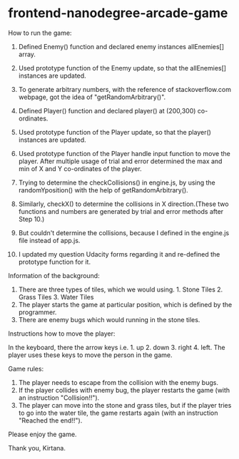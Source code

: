 frontend-nanodegree-arcade-game
===============================

How to run the game:

1. Defined Enemy() function and declared enemy instances allEnemies[] array.
2. Used prototype function of the Enemy update, so that the allEnemies[] instances are updated.
3. To generate arbitrary numbers, with the reference of stackoverflow.com webpage, got the idea of "getRandomArbitrary()".

4. Defined Player() function and declared player() at (200,300) co-ordinates.
5. Used prototype function of the Player update, so that the player() instances are updated.
6. Used prototype function of the Player handle input function to move the player. After multiple usage of trial and error determined the max and min of X and Y co-ordinates of the player.

7. Trying to determine the checkCollisions() in engine.js, by using the randomYposition() with the help of getRandomArbitrary().
8. Similarly, checkX() to determine the collisions in X direction.(These two functions and numbers are generated by trial and error methods after Step 10.)

9. But couldn't determine the collisions, because I defined in the engine.js file instead of app.js.
10. I updated my question Udacity forms regarding it and re-defined the prototype function for it.

Information of the background:

1. There are three types of tiles, which we would using.
		1. Stone Tiles
		2. Grass Tiles
		3. Water Tiles
2. The player starts the game at particular position, which is defined by the programmer.
3. There are enemy bugs which would running in the stone tiles.

Instructions how to move the player:

In the keyboard, there the arrow keys i.e.
		1. up
		2. down
		3. right
		4. left.
The player uses these keys to move the person in the game.

Game rules:

1. The player needs to escape from the collision with the enemy bugs.
2. If the player collides with enemy bug, the player restarts the game (with an instruction "Collision!!").
3. The player can move into the stone and grass tiles, but if the player tries to go into the water tile, the game restarts again (with an instruction "Reached the end!!").

Please enjoy the game.

Thank you,
Kirtana.
